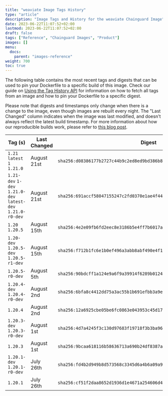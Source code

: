 ```yaml
---
title: "weaviate Image Tags History"
type: "article"
description: "Image Tags and History for the weaviate Chainguard Image"
date: 2023-06-22T11:07:52+02:00
lastmod: 2023-06-22T11:07:52+02:00
draft: false
tags: ["Reference", "Chainguard Images", "Product"]
images: []
menu:
  docs:
    parent: "images-reference"
weight: 700
toc: true
---
```


The following table contains the most recent tags and digests that can be used to pin your Dockerfile to a specific build of this image. Check our guide on [Using the Tag History API](/chainguard/chainguard-images/using-the-tag-history-api/) for information on how to fetch all tags from an image and how to pin your Dockerfile to a specific digest.

Please note that digests and timestamps only change when there is a change to the image, even though images are rebuilt every night. The "Last Changed" column indicates when the image was last modified, and doesn't always reflect the latest build timestamp. For more information about how our reproducible builds work, please refer to [this blog post](https://www.chainguard.dev/unchained/reproducing-chainguards-reproducible-image-builds).

| Tag (s)                                                       | Last Changed | Digest                                                                    |
|---------------------------------------------------------------|--------------|---------------------------------------------------------------------------|
|  `1.21` `latest` `1` `1.21.0`                                 | August 21st  | `sha256:d08386177b2727c44b9c2ed8ed9bd386b846069dcf403a83637e56d4bc3d2528` |
|  `1.21-dev` `1-dev` `1.21.0-dev` `latest-dev` `1.21.0-r0-dev` | August 21st  | `sha256:691accf58047155247c2fd0370e1ae4f44917921daa2e16ee57b95bcee521c75` |
|  `1.20` `1.20.5`                                              | August 15th  | `sha256:4e2e09fb6fd2eec8e3186b5e4ff7b6017ade0ca7910ce329360dfb8bf67291ef` |
|  `1.20-dev` `1.20.5-dev` `1.20.5-r1-dev`                      | August 15th  | `sha256:f712b1fc6e1b0ef496a3abb8abf490e4f17ef129241267894d2152748f6d9a60` |
|  `1.20.5-r0-dev`                                              | August 5th   | `sha256:90bdcff1a124e9a6f9a39914f6289b012404e5efc4701e10d3337102c382a6e1` |
|  `1.20.4-dev` `1.20.4-r0-dev`                                 | August 2nd   | `sha256:6bfa8c4412dd75a3ac55b1b691efbb3a9edb4dbe9f88d84b7674778a2526ed50` |
|  `1.20.4`                                                     | August 2nd   | `sha256:12a6925cbe05be6fc0863e043953c45d17eee8831bd993d32b114550d98e0127` |
|  `1.20.3-dev` `1.20.3-r0-dev`                                 | August 1st   | `sha256:4d7a4245f3c130d97683f19718f3b3ba961a23ccda912084e584a67d126a30d7` |
|  `1.20.3`                                                     | August 1st   | `sha256:9bcaa618116b58636713a690b24df8387a828724c0940710f4e8ee06e5db7f26` |
|  `1.20.1-dev` `1.20.1-r0-dev`                                 | July 26th    | `sha256:fd4b2d949b8d573568c3345d6a4b6a09a99176033a1dc196882eeda88242b497` |
|  `1.20.1`                                                     | July 26th    | `sha256:cf51f2daa8652d1936d1e4671a254606d4d92a88373dd07507fca60e29eafc21` |
